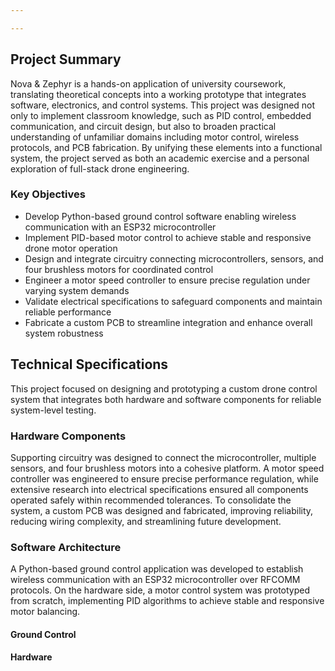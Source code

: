```yaml
---

---
```


## Project Summary

Nova & Zephyr is a hands-on application of university coursework, translating theoretical concepts into a working prototype that integrates software, electronics, and control systems. This project was designed not only to implement classroom knowledge, such as PID control, embedded communication, and circuit design, but also to broaden practical understanding of unfamiliar domains including motor control, wireless protocols, and PCB fabrication. By unifying these elements into a functional system, the project served as both an academic exercise and a personal exploration of full-stack drone engineering.

### Key Objectives
- Develop Python-based ground control software enabling wireless communication with an ESP32 microcontroller
- Implement PID-based motor control to achieve stable and responsive drone motor operation
- Design and integrate circuitry connecting microcontrollers, sensors, and four brushless motors for coordinated control
- Engineer a motor speed controller to ensure precise regulation under varying system demands
- Validate electrical specifications to safeguard components and maintain reliable performance
- Fabricate a custom PCB to streamline integration and enhance overall system robustness

## Technical Specifications

This project focused on designing and prototyping a custom drone control system that integrates both hardware and software components for reliable system-level testing.

### Hardware Components

Supporting circuitry was designed to connect the microcontroller, multiple sensors, and four brushless motors into a cohesive platform. A motor speed controller was engineered to ensure precise performance regulation, while extensive research into electrical specifications ensured all components operated safely within recommended tolerances. To consolidate the system, a custom PCB was designed and fabricated, improving reliability, reducing wiring complexity, and streamlining future development.

### Software Architecture

A Python-based ground control application was developed to establish wireless communication with an ESP32 microcontroller over RFCOMM protocols. On the hardware side, a motor control system was prototyped from scratch, implementing PID algorithms to achieve stable and responsive motor balancing. 

#### Ground Control




#### Hardware 






<!-- ![3D prototype board[caption]](./assets/Board_3D_Proto.png "3D render of prototype board - v1.1") -->
